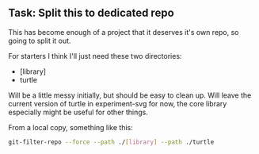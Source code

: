 
Task: Split this to dedicated repo
----------------------------------

This has become enough of a project that it deserves it's own repo, so going to split it out.

For starters I think I'll just need these two directories:
* [library]
* turtle

Will be a little messy initially, but should be easy to clean up.
Will leave the current version of turtle in experiment-svg for now, the core library especially might be useful for other things.

From a local copy, something like this:
```bash
git-filter-repo --force --path ./[library] --path ./turtle
```

